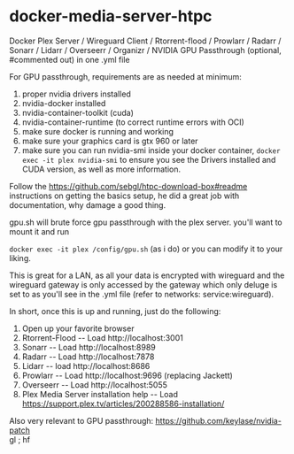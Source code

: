 # docker-media-server-htpc
Docker Plex Server / Wireguard Client / Rtorrent-flood / Prowlarr / Radarr / Sonarr / Lidarr / Overseerr / Organizr / NVIDIA GPU Passthrough (optional, #commented out) in one .yml file

For GPU passthrough, requirements are as needed at minimum:
1. proper nvidia drivers installed
2. nvidia-docker installed
3. nvidia-container-toolkit (cuda)
4. nvidia-container-runtime (to correct runtime errors with OCI)
5. make sure docker is running and working
6. make sure your graphics card is gtx 960 or later
7. make sure you can run nvidia-smi inside your docker container, <code>docker exec -it plex nvidia-smi</code> to ensure you see the Drivers installed and CUDA version, as well as more information.

Follow the https://github.com/sebgl/htpc-download-box#readme instructions on getting the basics setup, he did a great job with documentation, why damage a good thing.

gpu.sh will brute force gpu passthrough with the plex server. you'll want to mount it and run 

<code>docker exec -it plex /config/gpu.sh</code>
(as i do) or you can modify it to your liking.

This is great for a LAN, as all your data is encrypted with wireguard and the wireguard gateway is only accessed by the gateway which only deluge is set to as you'll see in the .yml file (refer to networks: service:wireguard). 

In short, once this is up and running, just do the following:
1. Open up your favorite browser
2. Rtorrent-Flood -- Load http://localhost:3001
3. Sonarr -- Load http://localhost:8989
4. Radarr -- Load http://localhost:7878
5. Lidarr -- load http://localhost:8686
6. Prowlarr -- Load http://localhost:9696 (replacing Jackett)
7. Overseerr -- Load http://localhost:5055
8. Plex Media Server installation help -- Load https://support.plex.tv/articles/200288586-installation/

Also very relevant to GPU passthrough: https://github.com/keylase/nvidia-patch <br>
gl ; hf
